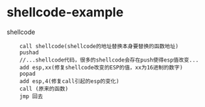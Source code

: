 # shellcode-example
shellcode
```
	call shellcode(shellcode的地址替换本身要替换的函数地址)
	pushad
	//...shellcode代码，很多的shellcode会存在push使得esp值改变...
	add esp,xx(修复shellcode改变的ESP的值，xx为16进制的数字)
	popad
	add esp,4(修复call引起的esp的变化)
	call (原来的函数)
	jmp 回去
```

